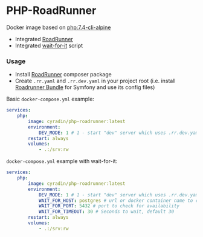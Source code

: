 # PHP-RoadRunner
Docker image based on [php:7.4-cli-alpine](https://hub.docker.com/_/php?tab=tags&page=1&name=7.4-cli-alpine)
* Integrated [RoadRunner](https://roadrunner.dev/)
* Integrated [wait-for-it](https://github.com/vishnubob/wait-for-it) script

### Usage
* Install [RoadRunner](https://github.com/spiral/roadrunner) composer package
* Create `.rr.yaml` and `.rr.dev.yaml` in your project root (i.e. install [Roadrunner Bundle](https://github.com/Baldinof/roadrunner-bundle) for Symfony and use its config files)

Basic `docker-compose.yml` example:
```yaml
services:
    php:
        image: cyradin/php-roadrunner:latest
        environment:
            DEV_MODE: 1 # 1 - start "dev" server which uses .rr.dev.yaml, 0 - start "prod" server
        restart: always
        volumes:
            - .:/srv:rw
```
`docker-compose.yml` example with wait-for-it:
```yaml
services:
    php:
        image: cyradin/php-roadrunner:latest
        environment:
            DEV_MODE: 1 # 1 - start "dev" server which uses .rr.dev.yaml, 0 - start "prod" server
            WAIT_FOR_HOST: postgres # url or docker container name to check for availability
            WAIT_FOR_PORT: 5432 # port to check for availability
            WAIT_FOR_TIMEOUT: 30 # Seconds to wait, default 30
        restart: always
        volumes:
            - .:/srv:rw
```